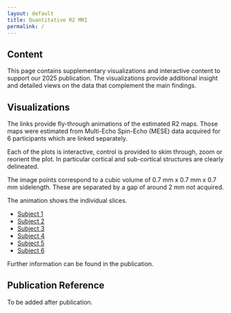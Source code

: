 ```yaml
---
layout: default
title: Quantitative R2 MRI
permalink: /
---
```


## Content

This page contains supplementary visualizations and interactive content to support our 2025 publication. The
visualizations provide additional insight and detailed views on the data that complement the main findings.

## Visualizations
The links provide fly-through animations of the estimated R2 maps.
Those maps were estimated from Multi-Echo Spin-Echo (MESE) data acquired for 6 participants which are linked separately.

Each of the plots is interactive, control is provided to skim through, zoom or reorient the plot.
In particular cortical and sub-cortical structures are clearly delineated.

The image points correspond to a cubic volume of 0.7 mm x 0.7 mm x 0.7 mm sidelength.
These are separated by a gap of around 2 mm not acquired.

The animation shows the individual slices.

- [Subject 1](data/fly_through_s-1.html)
- [Subject 2](data/fly_through_s-2.html)
- [Subject 3](data/fly_through_s-3.html)
- [Subject 4](data/fly_through_s-4.html)
- [Subject 5](data/fly_through_s-5.html)
- [Subject 6](data/fly_through_s-6.html)


Further information can be found in the publication.

## Publication Reference

To be added after publication.
